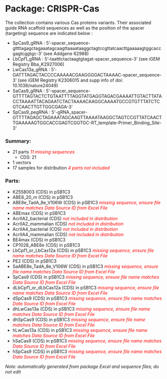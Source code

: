 # Package: CRISPR-Cas

The collection contains various Cas proteins variants. 
Their associated guide RNA scaffold sequences as well as the position of the spacer (targeting) sequence are indicated below : 
- SpCas9_gRNA : 5’-spacer_sequence-gttttagagctagaaatagcaagttaaaataaggctagtccgttatcaacttgaaaaagtggcaccgagtcggtgc-3’ (see Addgene 62988) 
- LbCpf1_gRNA : 5’-taatttctactaagtgtagat-spacer_sequence-3’ (see iGEM Registry Bba_K2927006)
- LwCas13a_gRNA : 5’-GATTTAGACTACCCCAAAAACGAAGGGGACTAAAAC-spacer_sequence-3’ (see iGEM Registry K2306015 and supp info of doi: 10.1038/nature24049)
- SaCas9_gRNA : 5'-spacer_sequence-GTTTTAGTACTCTGTAATTTTAGGTATGAGGTAGACGAAAATTGTACTTATACCTAAAATTACAGAATCTACTAAAACAAGGCAAAATGCCGTGTTTATCTCGTCAACTTGTTGGCGAGA-3'
- SpCas9_pegRNA : 5'-gRNA_spacer- GTTTTAGAGCTAGAAATAGCAAGTTAAAATAAGGCTAGTCCGTTATCAACTTGAAAAAGTGGCACCGAGTCGGTGC-RT_template-Primer_Binding_Site-3'

### Summary:

- 21 parts _<span style="color:red">11 missing sequences</span>_
    - CDS: 21
- 1 vectors
- 17 samples for distribution _<span style="color:red">4 parts not included</span>_

### Parts:

- K2558003 (CDS) in pSB1C3
- ABE8_20_m (CDS) in pSB1C3
- ABE8e_TadA_8e_V106W (CDS) in pSB1C3 _<span style="color:red">missing sequence, ensure file name matches Data Source ID from Excel File</span>_
- ABEmax (CDS) in pSB1C3
- AcrIIA2_bacterial (CDS) _<span style="color:red">not included in distribution</span>_
- AcrIIA2_mammalian (CDS) _<span style="color:red">not included in distribution</span>_
- AcrIIA4_bacterial (CDS) _<span style="color:red">not included in distribution</span>_
- AcrIIA4_mammalian (CDS) _<span style="color:red">not included in distribution</span>_
- BE4max (CDS) in pSB1C3
- CP1028_ABE8e (CDS) in pSB1C3
- LbCpf1_or_LbCas12a (CDS) in pSB1C3 _<span style="color:red">missing sequence, ensure file name matches Data Source ID from Excel File</span>_
- PE2 (CDS) in pSB1C3
- SaABE8e_TadA_8e_V106W (CDS) in pSB1C3 _<span style="color:red">missing sequence, ensure file name matches Data Source ID from Excel File</span>_
- SpCas9 (CDS) in pSB1C3 _<span style="color:red">missing sequence, ensure file name matches Data Source ID from Excel File</span>_
- dLbCpf1_or_dLbCas12a (CDS) in pSB1C3 _<span style="color:red">missing sequence, ensure file name matches Data Source ID from Excel File</span>_
- dSpCas9 (CDS) in pSB1C3 _<span style="color:red">missing sequence, ensure file name matches Data Source ID from Excel File</span>_
- dhLwCas13a (CDS) in pSB1C3 _<span style="color:red">missing sequence, ensure file name matches Data Source ID from Excel File</span>_
- dhSpCas9 (CDS) in pSB1C3 _<span style="color:red">missing sequence, ensure file name matches Data Source ID from Excel File</span>_
- hLwCas13a (CDS) in pSB1C3 _<span style="color:red">missing sequence, ensure file name matches Data Source ID from Excel File</span>_
- hSaCas9 (CDS) in pSB1C3 _<span style="color:red">missing sequence, ensure file name matches Data Source ID from Excel File</span>_
- hSpCas9 (CDS) in pSB1C3 _<span style="color:red">missing sequence, ensure file name matches Data Source ID from Excel File</span>_

_Note: automatically generated from package Excel and sequence files; do not edit_
